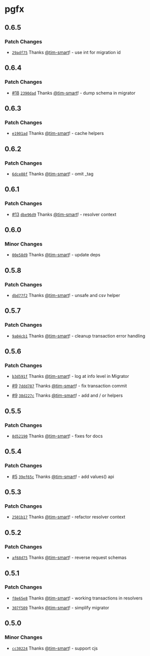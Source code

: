 # pgfx

## 0.6.5

### Patch Changes

- [`29adf75`](https://github.com/tim-smart/pgfx/commit/29adf754a7f518324e1210fb0adf3a3de22e1b87) Thanks [@tim-smart](https://github.com/tim-smart)! - use int for migration id

## 0.6.4

### Patch Changes

- [#18](https://github.com/tim-smart/pgfx/pull/18) [`2390dad`](https://github.com/tim-smart/pgfx/commit/2390dad29baea41fc1d1fc02f5c6e0ca9fef0135) Thanks [@tim-smart](https://github.com/tim-smart)! - dump schema in migrator

## 0.6.3

### Patch Changes

- [`e1901ad`](https://github.com/tim-smart/pgfx/commit/e1901adf9e5f5837af0abcfa63be4f706042447f) Thanks [@tim-smart](https://github.com/tim-smart)! - cache helpers

## 0.6.2

### Patch Changes

- [`6dce08f`](https://github.com/tim-smart/pgfx/commit/6dce08ffac13165e65c4b489913300f320b8707b) Thanks [@tim-smart](https://github.com/tim-smart)! - omit \_tag

## 0.6.1

### Patch Changes

- [#13](https://github.com/tim-smart/pgfx/pull/13) [`dbe96d9`](https://github.com/tim-smart/pgfx/commit/dbe96d98c137c2016803b2f08baa30ba01894436) Thanks [@tim-smart](https://github.com/tim-smart)! - resolver context

## 0.6.0

### Minor Changes

- [`00e58d9`](https://github.com/tim-smart/pgfx/commit/00e58d98dc34774a223e6835bf50f0a19a529ea5) Thanks [@tim-smart](https://github.com/tim-smart)! - update deps

## 0.5.8

### Patch Changes

- [`dbd77f2`](https://github.com/tim-smart/pgfx/commit/dbd77f29ddfb4e30feb09c3b092f7e783f9c39a5) Thanks [@tim-smart](https://github.com/tim-smart)! - unsafe and csv helper

## 0.5.7

### Patch Changes

- [`9a04cb1`](https://github.com/tim-smart/pgfx/commit/9a04cb133c10b3cc599c71b6fe997b03edfdcd6c) Thanks [@tim-smart](https://github.com/tim-smart)! - cleanup transaction error handling

## 0.5.6

### Patch Changes

- [`b3d591f`](https://github.com/tim-smart/pgfx/commit/b3d591f27caf4e1a19b0c4d0b8d5e9598e122d68) Thanks [@tim-smart](https://github.com/tim-smart)! - log at info level in Migrator

- [#9](https://github.com/tim-smart/pgfx/pull/9) [`7ddd787`](https://github.com/tim-smart/pgfx/commit/7ddd7874e56a56a793e5c12b1676200e296575d3) Thanks [@tim-smart](https://github.com/tim-smart)! - fix transaction commit

- [#9](https://github.com/tim-smart/pgfx/pull/9) [`38d227c`](https://github.com/tim-smart/pgfx/commit/38d227c92fbe4ce23cd522a65e450480cdb2be60) Thanks [@tim-smart](https://github.com/tim-smart)! - add and / or helpers

## 0.5.5

### Patch Changes

- [`8d52190`](https://github.com/tim-smart/pgfx/commit/8d521902bc072d5dd9bb30f5167e8c179bcd2673) Thanks [@tim-smart](https://github.com/tim-smart)! - fixes for docs

## 0.5.4

### Patch Changes

- [#5](https://github.com/tim-smart/pgfx/pull/5) [`39ef65c`](https://github.com/tim-smart/pgfx/commit/39ef65c4d31f35a1593d39036bb1db1856c2d65b) Thanks [@tim-smart](https://github.com/tim-smart)! - add values() api

## 0.5.3

### Patch Changes

- [`2501b17`](https://github.com/tim-smart/pgfx/commit/2501b172d56505ace5212895c28c4cdfb527b4bf) Thanks [@tim-smart](https://github.com/tim-smart)! - refactor resolver context

## 0.5.2

### Patch Changes

- [`af68d75`](https://github.com/tim-smart/pgfx/commit/af68d755669e7199a54e755b7459e84356871958) Thanks [@tim-smart](https://github.com/tim-smart)! - reverse request schemas

## 0.5.1

### Patch Changes

- [`f8e65e8`](https://github.com/tim-smart/pgfx/commit/f8e65e8d7da196f42b935903f424d344df09b915) Thanks [@tim-smart](https://github.com/tim-smart)! - working transactions in resolvers

- [`307f509`](https://github.com/tim-smart/pgfx/commit/307f509a471a7a4a73ddd3ce571373a640a14230) Thanks [@tim-smart](https://github.com/tim-smart)! - simplify migrator

## 0.5.0

### Minor Changes

- [`cc30224`](https://github.com/tim-smart/pgfx/commit/cc3022457a8344abf937f425c140734056e077dc) Thanks [@tim-smart](https://github.com/tim-smart)! - support cjs
